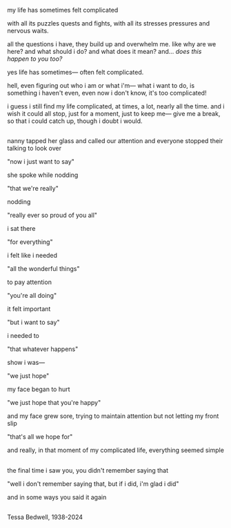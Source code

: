 my life has sometimes felt complicated

with all its puzzles quests and fights, with all its stresses pressures and nervous waits.

all the questions i have, they build up and overwhelm me. like why are we here? and what should i do? and what does it mean? and... *does this happen to you too?*

yes life has sometimes— often felt complicated. 

hell, even figuring out who i am or what i'm— what i want to do, is something i haven't even, even now i don't know, it's too complicated! 

i guess i still find my life complicated, at times, a lot, nearly all the time. and i wish it could all stop, just for a moment, just to keep me— give me a break, so that i could catch up, though i doubt i would.

<h2></h2>

nanny tapped her glass and called our attention and everyone stopped their talking to look over

"now i just want to say"

she spoke while nodding

"that we're really"

nodding

"really ever so proud of you all"

i sat there

"for everything"

i felt like i needed

"all the wonderful things"

to pay attention

"you're all doing"

it felt important

"but i want to say"

i needed to

"that whatever happens"

show i was—

"we just hope"

my face began to hurt

"we just hope that you're happy"

and my face grew sore, trying to maintain attention but not letting my front slip

"that's all we hope for"

and really, in that moment of my complicated life, everything seemed simple

<h2></h2>

the final time i saw you, you didn't remember saying that

"well i don't remember saying that, but if i did, i'm glad i did"

and in some ways you said it again

<h2></h2>

Tessa Bedwell, 1938-2024
